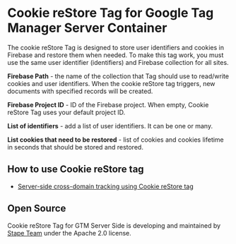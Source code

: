 # Cookie reStore Tag for Google Tag Manager Server Container

The cookie reStore Tag is designed to store user identifiers and cookies in Firebase and restore them when needed. 
To make this tag work, you must use the same user identifier (identifiers) and Firebase collection for all sites.

**Firebase Path** - the name of the collection that Tag should use to read/write cookies and user identifiers. When the cookie reStore tag triggers, new documents with specified records will be created. 

**Firebase Project ID** - ID of the Firebase project. When empty, Cookie reStore Tag uses your default project ID.

**List of identifiers** - add a list of user identifiers. It can be one or many.

**List cookies that need to be restored** - list of cookies and cookies lifetime in seconds that should be stored and restored. 

## How to use Cookie reStore tag

- [Server-side cross-domain tracking using Cookie reStore tag](https://stape.io/blog/server-side-cross-domain-tracking-using-cookie-restore-tag)

## Open Source

Cookie reStore Tag for GTM Server Side is developing and maintained by [Stape Team](https://stape.io/) under the Apache 2.0 license.
